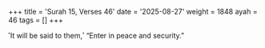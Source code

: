 +++
title = 'Surah 15, Verses 46'
date = '2025-08-27'
weight = 1848
ayah = 46
tags = []
+++

˹It will be said to them,˺ “Enter in peace and security.”